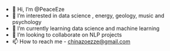 - 👋 Hi, I’m @PeaceEze
- 👀 I’m interested in data science , energy, geology, music and psychology  
- 🌱 I’m currently learning data science and machine learning 
- 💞️ I’m looking to collaborate on NLP projects 
- 📫 How to reach me - chinazoezze@gmail.com

<!---
PeaceEze/PeaceEze is a ✨ special ✨ repository because its `README.md` (this file) appears on your GitHub profile.
You can click the Preview link to take a look at your changes.
--->
